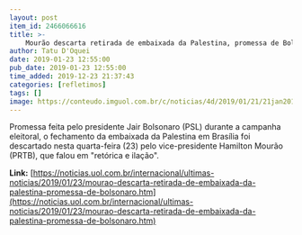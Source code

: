 ```yaml
---
layout: post
item_id: 2466066616
title: >-
    Mourão descarta retirada de embaixada da Palestina, promessa de Bolsonaro
author: Tatu D'Oquei
date: 2019-01-23 12:55:00
pub_date: 2019-01-23 12:55:00
time_added: 2019-12-23 21:37:43
categories: [refletimos]
tags: []
image: https://conteudo.imguol.com.br/c/noticias/4d/2019/01/21/21jan2019---com-viagem-de-bolsonaro-a-davos-o-general-hamilton-mourao-assume-o-exercicio-da-presidencia-da-republica-1548080412775_v2_615x300.jpg
---
```


Promessa feita pelo presidente Jair Bolsonaro (PSL) durante a campanha eleitoral, o fechamento da embaixada da Palestina em Brasília foi descartado nesta quarta-feira (23) pelo vice-presidente Hamilton Mourão (PRTB), que falou em "retórica e ilação".

**Link:** [https://noticias.uol.com.br/internacional/ultimas-noticias/2019/01/23/mourao-descarta-retirada-de-embaixada-da-palestina-promessa-de-bolsonaro.htm](https://noticias.uol.com.br/internacional/ultimas-noticias/2019/01/23/mourao-descarta-retirada-de-embaixada-da-palestina-promessa-de-bolsonaro.htm)

